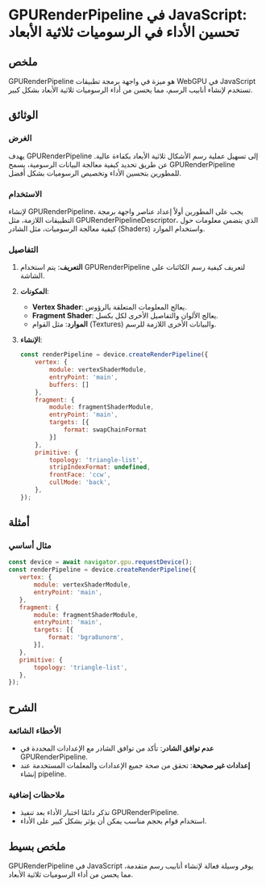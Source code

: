 <!--
Meta Description: # GPURenderPipeline في JavaScript: تحسين الأداء في الرسوميات ثلاثية الأبعاد ## ملخص GPURenderPipeline هو ميزة في واجهة برمجة تطبيقات WebGPU في JavaScr...
Meta Keywords: gpurenderpipeline, javascript, الرسوميات, الأداء, ثلاثية
-->

# GPURenderPipeline في JavaScript: تحسين الأداء في الرسوميات ثلاثية الأبعاد

## ملخص
GPURenderPipeline هو ميزة في واجهة برمجة تطبيقات WebGPU في JavaScript تستخدم لإنشاء أنابيب الرسم، مما يحسن من أداء الرسوميات ثلاثية الأبعاد بشكل كبير.

## الوثائق
### الغرض
يهدف GPURenderPipeline إلى تسهيل عملية رسم الأشكال ثلاثية الأبعاد بكفاءة عالية. عن طريق تحديد كيفية معالجة البيانات الرسومية، يسمح GPURenderPipeline للمطورين بتحسين الأداء وتخصيص الرسوميات بشكل أفضل.

### الاستخدام
لإنشاء GPURenderPipeline، يجب على المطورين أولاً إعداد عناصر واجهة برمجة التطبيقات اللازمة، مثل GPURenderPipelineDescriptor، الذي يتضمن معلومات حول كيفية معالجة الرسوميات، مثل الشادر (Shaders) واستخدام الموارد.

### التفاصيل
1. **التعريف**: يتم استخدام GPURenderPipeline لتعريف كيفية رسم الكائنات على الشاشة.
2. **المكونات**:
   - **Vertex Shader**: يعالج المعلومات المتعلقة بالرؤوس.
   - **Fragment Shader**: يعالج الألوان والتفاصيل الأخرى لكل بكسل.
   - **الموارد**: مثل القوام (Textures) والبيانات الأخرى اللازمة للرسم.

3. **الإنشاء**:
   ```javascript
   const renderPipeline = device.createRenderPipeline({
       vertex: {
           module: vertexShaderModule,
           entryPoint: 'main',
           buffers: []
       },
       fragment: {
           module: fragmentShaderModule,
           entryPoint: 'main',
           targets: [{
               format: swapChainFormat
           }]
       },
       primitive: {
           topology: 'triangle-list',
           stripIndexFormat: undefined,
           frontFace: 'ccw',
           cullMode: 'back',
       },
   });
   ```

## أمثلة
### مثال أساسي
```javascript
const device = await navigator.gpu.requestDevice();
const renderPipeline = device.createRenderPipeline({
   vertex: {
       module: vertexShaderModule,
       entryPoint: 'main',
   },
   fragment: {
       module: fragmentShaderModule,
       entryPoint: 'main',
       targets: [{
           format: 'bgra8unorm',
       }],
   },
   primitive: {
       topology: 'triangle-list',
   },
});
```

## الشرح
### الأخطاء الشائعة
- **عدم توافق الشادر**: تأكد من توافق الشادر مع الإعدادات المحددة في GPURenderPipeline.
- **إعدادات غير صحيحة**: تحقق من صحة جميع الإعدادات والمعلمات المستخدمة عند إنشاء pipeline.

### ملاحظات إضافية
- تذكر دائمًا اختبار الأداء بعد تنفيذ GPURenderPipeline.
- استخدام قوام بحجم مناسب يمكن أن يؤثر بشكل كبير على الأداء.

## ملخص بسيط
GPURenderPipeline في JavaScript يوفر وسيلة فعالة لإنشاء أنابيب رسم متقدمة، مما يحسن من أداء الرسوميات ثلاثية الأبعاد.